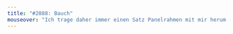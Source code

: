 ```yaml
---
title: "#2088: Bauch"
mouseover: "Ich trage daher immer einen Satz Panelrahmen mit mir herum."
---
```

